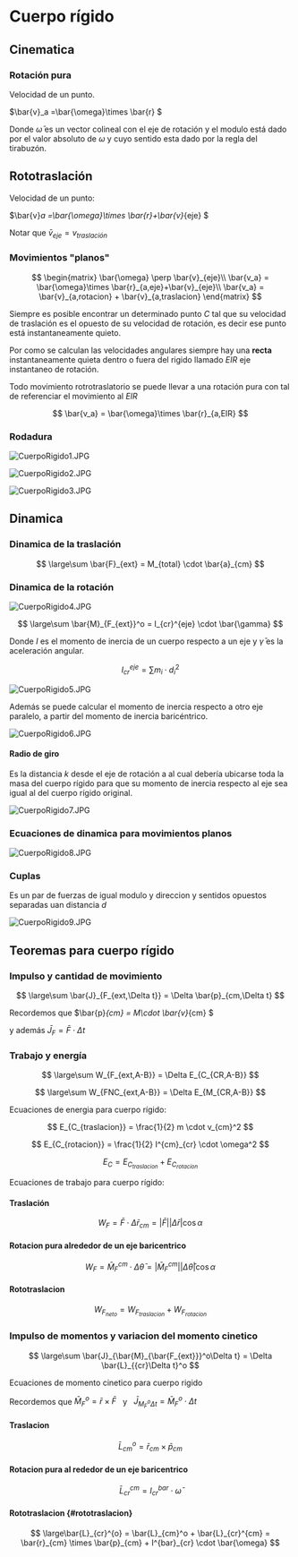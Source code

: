 
# Cuerpo rígido

## Cinematica

### Rotación pura

Velocidad de un punto.

\$\\bar{v}\_a =\\bar{\\omega}\\times \\bar{r} \$

Donde $\bar{\omega}$ es un vector colineal con el eje de rotación y el
modulo está dado por el valor absoluto de $\omega$ y cuyo sentido esta
dado por la regla del tirabuzón.

## Rototraslación

Velocidad de un punto:

\$\\bar{v}*a =\\bar{\\omega}\\times \\bar{r}+\\bar{v}*{eje} \$

Notar que $\bar{v}_{eje} = v_{traslación}$

### Movimientos \"planos\"


$$
\begin{matrix}
\bar{\omega} \perp \bar{v}_{eje}\\
\bar{v_a} = \bar{\omega}\times \bar{r}_{a,eje}+\bar{v}_{eje}\\
\bar{v_a} = \bar{v}_{a,rotacion} + \bar{v}_{a,traslacion}
\end{matrix}
$$


Siempre es posible encontrar un determinado punto $C$ tal que su
velocidad de traslación es el opuesto de su velocidad de rotación, es
decir ese punto está instantaneamente quieto.

Por como se calculan las velocidades angulares siempre hay una **recta**
instantaneamente quieta dentro o fuera del rigido llamado $EIR$ eje
instantaneo de rotación.

Todo movimiento rotrotraslatorio se puede llevar a una rotación pura con
tal de referenciar el movimiento al $EIR$


$$
\bar{v_a} = \bar{\omega}\times \bar{r}_{a,EIR}
$$


### Rodadura

![CuerpoRigido1.JPG](e0e76c91-CuerpoRigido1.JPG)

![CuerpoRigido2.JPG](28591388-CuerpoRigido2.JPG)

![CuerpoRigido3.JPG](abe2ec61-CuerpoRigido3.JPG)


## Dinamica

### Dinamica de la traslación


$$
\large\sum \bar{F}_{ext} = M_{total} \cdot \bar{a}_{cm}
$$


### Dinamica de la rotación

![CuerpoRigido4.JPG](994011a4-CuerpoRigido4.JPG)


$$
\large\sum \bar{M}_{F_{ext}}^o = I_{cr}^{eje} \cdot \bar{\gamma}
$$


Donde $I$ es el momento de inercia de un cuerpo respecto a un eje y
$\bar{\gamma}$ es la aceleración angular.


$$
I_{cr}^{eje} = \sum m_i \cdot d_i^2
$$


![CuerpoRigido5.JPG](718e9810-CuerpoRigido5.JPG)

Además se puede calcular el momento de inercia respecto a otro eje
paralelo, a partir del momento de inercia baricéntrico.

![CuerpoRigido6.JPG](30f95da6-CuerpoRigido6.JPG)

#### Radio de giro

Es la distancia $k$ desde el eje de rotación a al cual debería ubicarse
toda la masa del cuerpo rígido para que su momento de inercia respecto
al eje sea igual al del cuerpo rígido original.

![CuerpoRigido7.JPG](f5e923ce-CuerpoRigido7.JPG)





### Ecuaciones de dinamica para movimientos planos

![CuerpoRigido8.JPG](29fd3396-CuerpoRigido8.JPG)

### Cuplas

Es un par de fuerzas de igual modulo y direccion y sentidos opuestos
separadas uan distancia $d$

![CuerpoRigido9.JPG](3436780d-CuerpoRigido9.JPG)

## Teoremas para cuerpo rígido

### Impulso y cantidad de movimiento


$$
\large\sum \bar{J}_{F_{ext,\Delta t}} = \Delta \bar{p}_{cm,\Delta t}
$$


Recordemos que \$\\bar{p}*{cm} = M\\cdot \\bar{v}*{cm} \$

y además $\bar{J}_F = \bar {F} \cdot \Delta t$



### Trabajo y energía


$$
\large\sum W_{F_{ext,A-B}} = \Delta E_{C_{CR,A-B}}
$$



$$
\large\sum W_{FNC_{ext,A-B}} = \Delta E_{M_{CR,A-B}}
$$


Ecuaciones de energia para cuerpo rígido:


$$
E_{C_{traslacion}} = \frac{1}{2} m \cdot v_{cm}^2
$$



$$
E_{C_{rotacion}} = \frac{1}{2} I^{cm}_{cr} \cdot \omega^2
$$



$$
E_C = E_{C_{traslacion}} + E_{C_{rotacion}}
$$


Ecuaciones de trabajo para cuerpo rígido:

#### Traslación


$$
W_F = \bar{F} \cdot \Delta \bar{r}_{cm}= |\bar{F}||\Delta\bar{r}|\cos \alpha
$$


#### Rotacion pura alrededor de un eje baricentrico


$$
W_F = \bar{M}_{F}^{cm} \cdot \Delta \bar{\theta}= |\bar{M}_{F}^{cm}||\Delta \bar{\theta}|\cos \alpha
$$


#### Rototraslacion


$$
W_{F_{neto}} = W_{F_{traslacion}} + W_{F_{rotacion}}
$$


### Impulso de momentos y variacion del momento cinetico


$$
\large\sum \bar{J}_{\bar{M}_{\bar{F_{ext}}}^o\Delta t} = \Delta \bar{L}_{{cr}\Delta t}^o
$$


Ecuaciones de momento cinetico para cuerpo rigido

Recordemos que $\bar{M}_F^o = \bar{r} \times \bar{F}\hspace{5pt}$ y
$\hspace{5pt}\bar{J}_{M_F^o \Delta t} = \bar{M}_F^o \cdot \Delta t$

#### Traslacion


$$
\bar{L}_{cm}^o = \bar{r}_{cm} \times \bar{p}_{cm}
$$


#### Rotacion pura al rededor de un eje baricentrico


$$
\bar{L}_{cr}^{cm} = I^{bar}_{cr} \cdot \bar{\omega}
$$


#### Rototraslacion {#rototraslacion}


$$
\large\bar{L}_{cr}^{o} = \bar{L}_{cm}^o + \bar{L}_{cr}^{cm} = \bar{r}_{cm} \times \bar{p}_{cm} + I^{bar}_{cr} \cdot \bar{\omega}
$$
